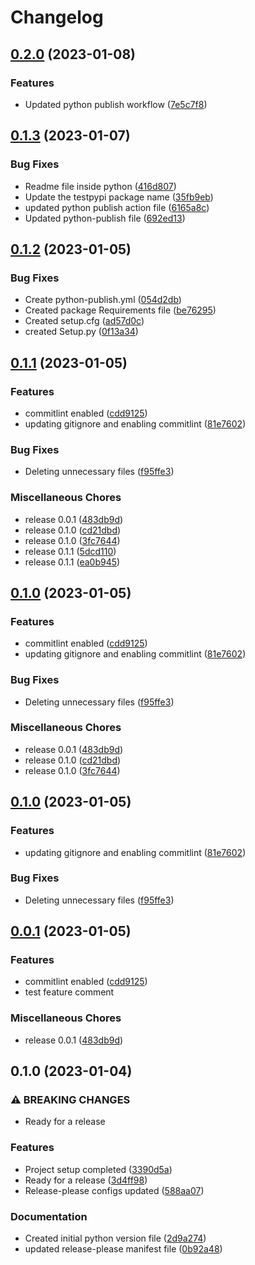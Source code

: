 # Changelog

## [0.2.0](https://github.com/ankuljain09/test_repo/compare/v0.1.3...v0.2.0) (2023-01-08)


### Features

* Updated python publish workflow ([7e5c7f8](https://github.com/ankuljain09/test_repo/commit/7e5c7f85e5e1b87e9f8bc74aef339d63f5c54451))

## [0.1.3](https://github.com/ankuljain09/test_repo/compare/v0.1.2...v0.1.3) (2023-01-07)


### Bug Fixes

* Readme file inside python ([416d807](https://github.com/ankuljain09/test_repo/commit/416d807372d02f36472c78aa940d7e0b840a6fa0))
* Update the testpypi package name ([35fb9eb](https://github.com/ankuljain09/test_repo/commit/35fb9eb044aeb7798e00ff15f102c16157901986))
* updated python publish action file ([6165a8c](https://github.com/ankuljain09/test_repo/commit/6165a8cbb2d12602185b636d6ac34db979e6f0b3))
* Updated python-publish file ([692ed13](https://github.com/ankuljain09/test_repo/commit/692ed13df6dbc3dcb24cd0a3e95ee64e90453348))

## [0.1.2](https://github.com/ankuljain09/test_repo/compare/v0.1.1...v0.1.2) (2023-01-05)


### Bug Fixes

* Create python-publish.yml ([054d2db](https://github.com/ankuljain09/test_repo/commit/054d2dbbdcdc349f21726de335c45f8342abea4d))
* Created package Requirements file ([be76295](https://github.com/ankuljain09/test_repo/commit/be76295019cacb8b3c7b321acfcd825e201907c3))
* Created setup.cfg ([ad57d0c](https://github.com/ankuljain09/test_repo/commit/ad57d0c1e50675658f77eec9a1fe1fed4b43688b))
* created Setup.py ([0f13a34](https://github.com/ankuljain09/test_repo/commit/0f13a344111b43aa7047d469726f2195605b80de))

## [0.1.1](https://github.com/ankuljain09/test_repo/compare/v0.1.0...v0.1.1) (2023-01-05)


### Features

* commitlint enabled ([cdd9125](https://github.com/ankuljain09/test_repo/commit/cdd91250022582bd61ec099189151cca5a7c8b1e))
* updating gitignore and enabling commitlint ([81e7602](https://github.com/ankuljain09/test_repo/commit/81e76027cd687cacb49c64cb572b5459d5969088))


### Bug Fixes

* Deleting unnecessary files ([f95ffe3](https://github.com/ankuljain09/test_repo/commit/f95ffe323fbd62148dd50f39b43ef81764212216))


### Miscellaneous Chores

* release 0.0.1 ([483db9d](https://github.com/ankuljain09/test_repo/commit/483db9dba31946eb19a506775fe03383457a1748))
* release 0.1.0 ([cd21dbd](https://github.com/ankuljain09/test_repo/commit/cd21dbd3dedf783ab877729fa22b5bb9f9e3bdce))
* release 0.1.0 ([3fc7644](https://github.com/ankuljain09/test_repo/commit/3fc764469e405be18f3a8366ee8b89ce94b89d90))
* release 0.1.1 ([5dcd110](https://github.com/ankuljain09/test_repo/commit/5dcd1107e6e31337a12c04bcbe28f7a270e4f93d))
* release 0.1.1 ([ea0b945](https://github.com/ankuljain09/test_repo/commit/ea0b945f6e2a5395e33b9e6a62931e78bdd9ed7a))

## [0.1.0](https://github.com/ankuljain09/test_repo/compare/v0.1.0...v0.1.0) (2023-01-05)


### Features

* commitlint enabled ([cdd9125](https://github.com/ankuljain09/test_repo/commit/cdd91250022582bd61ec099189151cca5a7c8b1e))
* updating gitignore and enabling commitlint ([81e7602](https://github.com/ankuljain09/test_repo/commit/81e76027cd687cacb49c64cb572b5459d5969088))


### Bug Fixes

* Deleting unnecessary files ([f95ffe3](https://github.com/ankuljain09/test_repo/commit/f95ffe323fbd62148dd50f39b43ef81764212216))


### Miscellaneous Chores

* release 0.0.1 ([483db9d](https://github.com/ankuljain09/test_repo/commit/483db9dba31946eb19a506775fe03383457a1748))
* release 0.1.0 ([cd21dbd](https://github.com/ankuljain09/test_repo/commit/cd21dbd3dedf783ab877729fa22b5bb9f9e3bdce))
* release 0.1.0 ([3fc7644](https://github.com/ankuljain09/test_repo/commit/3fc764469e405be18f3a8366ee8b89ce94b89d90))

## [0.1.0](https://github.com/ankuljain09/test_repo/compare/v0.0.1...v0.1.0) (2023-01-05)


### Features

* updating gitignore and enabling commitlint ([81e7602](https://github.com/ankuljain09/test_repo/commit/81e76027cd687cacb49c64cb572b5459d5969088))


### Bug Fixes

* Deleting unnecessary files ([f95ffe3](https://github.com/ankuljain09/test_repo/commit/f95ffe323fbd62148dd50f39b43ef81764212216))

## [0.0.1](https://github.com/ankuljain09/test_repo/compare/v0.1.0...v0.0.1) (2023-01-05)


### Features

* commitlint enabled ([cdd9125](https://github.com/ankuljain09/test_repo/commit/cdd91250022582bd61ec099189151cca5a7c8b1e))
* test feature comment

### Miscellaneous Chores

* release 0.0.1 ([483db9d](https://github.com/ankuljain09/test_repo/commit/483db9dba31946eb19a506775fe03383457a1748))

## 0.1.0 (2023-01-04)


### ⚠ BREAKING CHANGES

* Ready for a release

### Features

* Project setup completed ([3390d5a](https://github.com/ankuljain09/test_repo/commit/3390d5ab7ad47ee1500dfba8277bfd282ee330ea))
* Ready for a release ([3d4ff98](https://github.com/ankuljain09/test_repo/commit/3d4ff986c840d5dedcb4ed7b9162da9f80b1ba30))
* Release-please configs updated ([588aa07](https://github.com/ankuljain09/test_repo/commit/588aa07a8d094cdaeac40cee066b297060755d7b))


### Documentation

* Created initial python version file ([2d9a274](https://github.com/ankuljain09/test_repo/commit/2d9a2748370f1b647ad5cc8311716c9c2221f50a))
* updated release-please manifest file ([0b92a48](https://github.com/ankuljain09/test_repo/commit/0b92a48d4db496171751a2fa795650999fd31c08))
